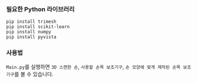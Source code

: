 ### 필요한 Python 라이브러리
```
pip install trimesh
pip install scikit-learn
pip install numpy
pip install pyvista
```

### 사용법
`Main.py`를 실행하면 `3D 스캔한 손`, `사용할 손목 보조기구`, `손 모양에 맞게 제작된 손목 보조기구`를 볼 수 있습니다.